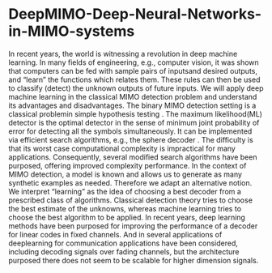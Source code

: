 # DeepMIMO-Deep-Neural-Networks-in-MIMO-systems
In recent years, the world is witnessing a revolution in deep machine
learning. In many fields of engineering, e.g., computer vision, it was shown
that computers can be fed with sample pairs of inputsand desired outputs,
and “learn” the functions which relates them. These rules can then be used
to classify (detect) the unknown outputs of future inputs. We will apply
deep machine learning in the classical MIMO detection problem and
understand its advantages and disadvantages.
The binary MIMO detection setting is a classical problemin simple
hypothesis testing . The maximum likelihood(ML) detector is the optimal
detector in the sense of minimum joint probability of error for detecting all
the symbols simultaneously. It can be implemented via efficient search
algorithms, e.g., the sphere decoder . The difficulty is that its worst case
computational complexity is impractical for many applications.
Consequently, several modified search algorithms have been purposed,
offering improved complexity performance.
In the context of MIMO detection, a model is known and allows us to
generate as many synthetic examples as needed. Therefore we adapt an
alternative notion. We interpret “learning” as the idea of choosing a best
decoder from a prescribed class of algorithms. Classical detection theory
tries to choose the best estimate of the unknowns, whereas machine
learning tries to choose the best algorithm to be applied.
In recent years, deep learning methods have been purposed for improving
the performance of a decoder for linear codes in fixed channels. And in
several applications of deeplearning for communication applications have
been considered, including decoding signals over fading channels, but the
architecture purposed there does not seem to be scalable for higher
dimension signals.

